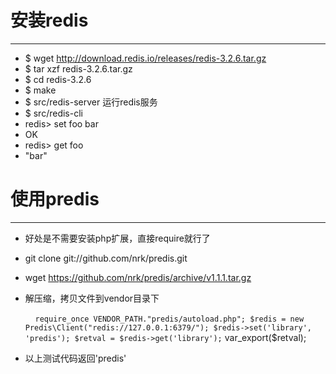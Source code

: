 # 安装redis  
---
* $ wget http://download.redis.io/releases/redis-3.2.6.tar.gz
* $ tar xzf redis-3.2.6.tar.gz
* $ cd redis-3.2.6
* $ make
* $ src/redis-server 运行redis服务
* $ src/redis-cli
* redis> set foo bar
* OK
* redis> get foo
* "bar"  

# 使用predis
---
* 好处是不需要安装php扩展，直接require就行了
* git clone git://github.com/nrk/predis.git
* wget https://github.com/nrk/predis/archive/v1.1.1.tar.gz
* 解压缩，拷贝文件到vendor目录下


         `require_once VENDOR_PATH."predis/autoload.php";
         $redis = new Predis\Client("redis://127.0.0.1:6379/");
         $redis->set('library', 'predis');
         $retval = $redis->get('library');`
         var_export($retval);
         
* 以上测试代码返回'predis'

